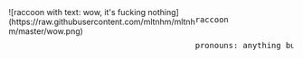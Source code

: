 <div style="width: 330px; float: left;">
![raccoon with text: wow, it's fucking nothing](https://raw.githubusercontent.com/mltnhm/mltnhm/master/wow.png)
</div>
<pre>raccoon

pronouns: anything but he/him</pre>
